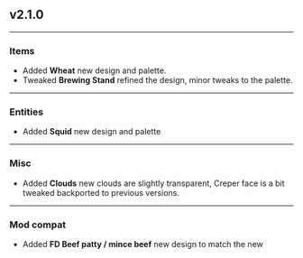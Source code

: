 ## **v2.1.0**

---

### Items

- Added **Wheat** new design and palette.
- Tweaked **Brewing Stand** refined the design, minor tweaks to the palette.

---

### Entities

- Added **Squid** new design and palette

---

### Misc

- Added **Clouds** new clouds are slightly transparent, Creper face is a bit tweaked backported to previous versions.

---

### Mod compat

- Added **FD Beef patty / mince beef** new design to match the new
